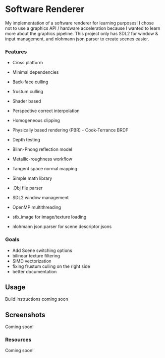 # Software Renderer

My implementation of a software renderer for learning purposes! I chose not to use a graphics API / hardware acceleration
because I wanted to learn more about the graphics pipeline. This project only has SDL2 for window & input management, and nlohmann json parser to create scenes easier.

### Features

* Cross platform
* Minimal dependencies
* Back-face culling
* frustum culling
* Shader based
* Perspective correct interpolation
* Homogeneous clipping
* Physically based rendering (PBR) - Cook-Terrance BRDF
* Depth testing
* Blinn-Phong reflection model
* Metallic-roughness workflow
* Tangent space normal mapping

* Simple math library
* .Obj file parser
* SDL2 window management
* OpenMP multithreading
* stb_image for image/texture loading
* nlohmann json parser for scene descriptor jsons

### Goals
* Add Scene switching options
* bilinear texture filtering
* SIMD vectorization
* fixing frustum culling on the right side
* better documentation

## Usage
Build instructions coming soon

## Screenshots
Coming soon!

### Resources
Coming soon!
